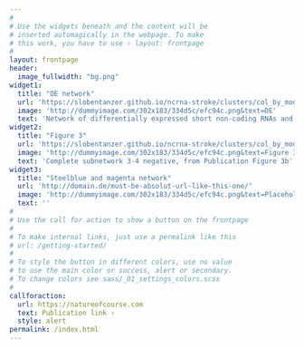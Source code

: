 ```yaml
---
#
# Use the widgets beneath and the content will be
# inserted automagically in the webpage. To make
# this work, you have to use › layout: frontpage
#
layout: frontpage
header:
  image_fullwidth: "bg.png"
widget1:
  title: "DE network"
  url: 'https://slobentanzer.github.io/ncrna-stroke/clusters/col_by_module/de_seed_mir/index.html'
  image: 'http://dummyimage.com/302x183/334d5c/efc94c.png&text=DE'
  text: 'Network of differentially expressed short non-coding RNAs and genes in blood of stroke patients'
widget2:
  title: "Figure 3"
  url: 'https://slobentanzer.github.io/ncrna-stroke/clusters/col_by_module/3-4neg/index.html'
  image: 'http://dummyimage.com/302x183/334d5c/efc94c.png&text=Figure 3'
  text: 'Complete subnetwork 3-4 negative, from Publication Figure 3b'
widget3:
  title: "Steelblue and magenta network"
  url: 'http://domain.de/must-be-absolut-url-like-this-one/'
  image: 'http://dummyimage.com/302x183/334d5c/efc94c.png&text=Placeholder'
  text: ''
#
# Use the call for action to show a button on the frontpage
#
# To make internal links, just use a permalink like this
# url: /getting-started/
#
# To style the button in different colors, use no value
# to use the main color or success, alert or secondary.
# To change colors see sass/_01_settings_colors.scss
#
callforaction:
  url: https://natureofcourse.com
  text: Publication link ›
  style: alert
permalink: /index.html
---
```

<!-- <div id="videoModal" class="reveal-modal large" data-reveal="">
  <div class="flex-video widescreen vimeo" style="display: block;">
    <iframe width="1280" height="720" src="https://www.youtube.com/embed/3b5zCFSmVvU" frameborder="0" allowfullscreen></iframe>
  </div>
  <a class="close-reveal-modal">&#215;</a>
</div> -->
